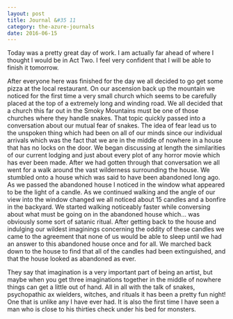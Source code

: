 ```yaml
---
layout: post
title: Journal &#35 11
category: the-azure-journals
date: 2016-06-15
---
```

Today was a pretty great day of work. I am actually far ahead of where I thought I would be in Act Two. I feel very confident that I will be able to finish it tomorrow. 

After everyone here was finished for the day we all decided to go get some pizza at the local restaurant. On our ascension back up the mountain we noticed for the first time a very small church which seems to be carefully placed at the top of a extremely long and winding road. We all decided that a church this far out in the Smoky Mountains must be one of those churches where they handle snakes. That topic quickly passed into a conversation about our mutual fear of snakes. The idea of fear lead us to the unspoken thing which had been on all of our minds since our individual arrivals which was the fact that we are in the middle of nowhere in a house that has no locks on the door. We began discussing at length the similarities of our current lodging and just about every plot of any horror movie which has ever been made. After we had gotten through that conversation we all went for a walk around the vast wilderness surrounding the house. We stumbled onto a house which was said to have been abandoned long ago. As we passed the abandoned house I noticed in the window what appeared to be the light of a candle. As we continued walking and the angle of our view into the window changed we all noticed about 15 candles and a bonfire in the backyard. We started walking noticeably faster while conversing about what must be going on in the abandoned house which… was obviously some sort of satanic ritual. After getting back to the house and indulging our wildest imaginings concerning the oddity of these candles we came to the agreement that none of us would be able to sleep until we had an answer to this abandoned house once and for all. We marched back down to the house to find that all of the candles had been extinguished, and that the house looked as abandoned as ever. 

They say that imagination is a very important part of being an artist, but maybe when you get three imaginations together in the middle of nowhere things can get a little out of hand. All in all with the talk of snakes, psychopathic ax wielders, witches, and rituals it has been a pretty fun night! One that is unlike any I have ever had. It is also the first time I have seen a man who is close to his thirties check under his bed for monsters. 